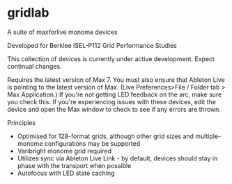 # gridlab
A suite of maxforlive monome devices

Developed for Berklee ISEL-P112 Grid Performance Studies 

This collection of devices is currently under active development. Expect continual changes. 

Requires the latest version of Max 7. You must also ensure that Ableton Live is pointing to the latest version of Max. (Live Preferences>File / Folder tab > Max Application.) If you're not getting LED feedback on the arc, make sure you check this. If you're experiencing issues with these devices, edit the device and open the Max window to check to see if any errors are thrown. 

Principles
* Optimised for 128-format grids, although other grid sizes and multiple-monome configurations may be supported
* Varibright monome grid required
* Utilizes sync via Ableton Live Link - by default, devices should stay in phase with the transport when possible
* Autofocus with LED state caching 
